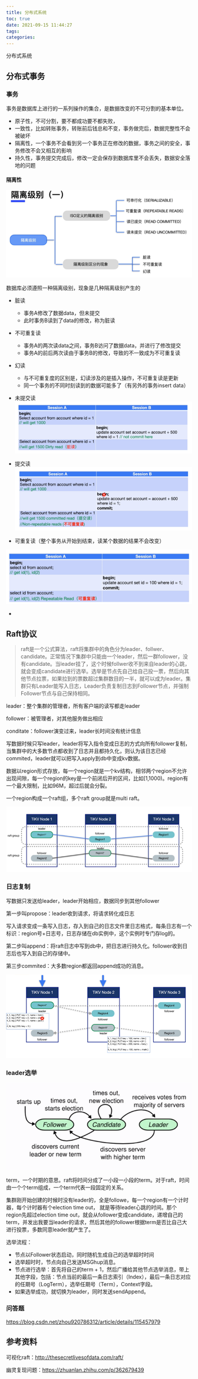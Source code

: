 ```yaml
---
title: 分布式系统
toc: true
date: 2021-09-15 11:44:27
tags:
categories:
---
```


分布式系统

<!--more-->

## 分布式事务

### 事务

事务是数据库上进行的一系列操作的集合，是数据改变的不可分割的基本单位。

* 原子性，不可分割，要不都成功要不都失败，
* 一致性，比如转账事务，转账前后钱总和不变，事务做完后，数据完整性不会被破坏
* 隔离性，一个事务不会看到另一个事务正在修改的数据，事务之间的安全，事务修改不会又相互的影响
* 持久性，事务提交完成后，修改一定会保存到数据库里不会丢失，数据安全落地的问题

#### 隔离性

![image-20211201194034729](分布式系统/image-20211201194034729.png)

数据库必须遵照一种隔离级别，现象是几种隔离级别产生的

* 脏读
  * 事务A修改了数据data，但未提交
  * 此时事务B读到了data的修改，称为脏读
* 不可重复读
  * 事务A的两次读data之间，事务B访问了数据data，并进行了修改提交
  * 事务A的前后两次读由于事务B的修改，导致的不一致成为不可重复读
* 幻读
  * 与不可重复度的区别是，幻读涉及的是插入操作，不可重复读是更新
  * 同一个事务的不同时刻读到的数据可能多了（有另外的事务insert data）



* 未提交读![image-20211201195229453](分布式系统/image-20211201195229453.png)
* 提交读![image-20211201195251501](分布式系统/image-20211201195251501.png)
* 可重复读（整个事务从开始到结束，读某个数据的结果不会改变）

![image-20211201195450861](分布式系统/image-20211201195450861.png)

* 



## Raft协议

> raft是一个公式算法，raft将集群中的角色分为leader、follwer、candidate。正常情况下集群中只能由一个leader，然后一群follower，没有candidate。当leader挂了，这个时候follwer收不到来自leader的心跳，就会变成candidate进行选举。选举是节点先自己给自己投一票，然后向其他节点拉票，如果拉到的票数超过集群数目的一半，就可以成为leader。集群只有Leader能写入日志，Leader负责复制日志到Follower节点，并强制Follower节点与自己保持相同。

leader：整个集群的管理者，所有客户端的读写都走leader

follower：被管理者，对其他服务做出相应

conditate：follower演变过来，leader长时间没有统计信息

写数据时候只写leader，leader将写入指令变成日志的方式向所有follower复制，当集群中的大多数节点都收到了日志并且都持久化，则认为该日志已经commited，leader就可以把写入apply到db中变成kv数据。

数据以region形式存放，每一个region就是一个kv结构，相邻两个region不允许出现间隙，每一个region的key是一个前闭后开的区间，比如[1,1000)。region有一个最大限制，比如96M，超过后就会分裂。

一个region构成一个raft组，多个raft group就是multi raft。

![image-20211127210500978](分布式系统/image-20211127210500978.png)

### 日志复制

写数据只发送给leader，leader开始相应，数据同步到其他follower

第一步叫propose：leader收到请求，将请求转化成日志

写入请求变成一条写入日志，存入到自己的日志文件里日志格式，每条日志有一个标识：region号+日志号，日志存储在db实例中，这个实例时专门存log的。

第二步叫append：将raft日志中写到db中，把日志进行持久化。follower收到日志后也写入到自己的存储中。

第三步commited：大多数region都返回append成功的消息。

![image-20211127211225126](分布式系统/image-20211127211225126.png)

### leader选举

![image-20211201200736342](分布式系统/image-20211201200736342.png)



term，一个时期的意思。raft将时间分成了一小段一小段的term。对于raft，时间由一个个term组成，一个term代表一段固定的关系。

集群刚开始创建的时候时没有leader的，全是followe，每一个region有一个计时器，每个计时器有个election time out， 就是等待leader心跳的时间。那个region先超过election time out，就会从follower变成candidate，递增自己的term，并发出我要当leader的请求，然后其他的follower根据term是否比自己大进行投票，多数同意leader就产生了。

选举流程：

* 节点以Follower状态启动，同时随机生成自己的选举超时时间
* 选举超时时，节点向自己发送MSGhup消息。
* 节点进行选举：首先将自己的term + 1，然后广播给其他节点选举消息，带上其他字段，包括：节点当前的最后一条日志索引（Index），最后一条日志对应的任期号（LogTerm），选举任期号（Term），Context字段。
* 如果选举成功，就切换为leader，同时发送sendAppend。

### 问答题

https://blog.csdn.net/zhou920786312/article/details/115457979

###





## 参考资料

可视化raft：http://thesecretlivesofdata.com/raft/

幽灵复现问题：https://zhuanlan.zhihu.com/p/362679439
